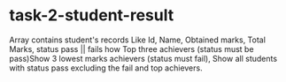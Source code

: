﻿# task-2-student-result
Array contains student's records Like Id, Name, Obtained marks, Total Marks, status pass || fails how Top three achievers (status must be pass)Show 3 lowest marks achievers (status must fail), Show all students with status pass excluding the fail and top achievers.
